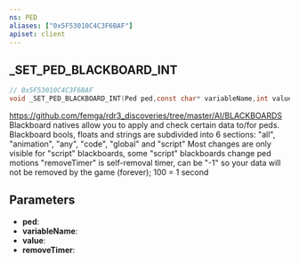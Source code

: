 ```yaml
---
ns: PED
aliases: ["0x5F53010C4C3F6BAF"]
apiset: client
---
```

## _SET_PED_BLACKBOARD_INT

```c
// 0x5F53010C4C3F6BAF
void _SET_PED_BLACKBOARD_INT(Ped ped,const char* variableName,int value,int removeTimer);
```

https://github.com/femga/rdr3_discoveries/tree/master/AI/BLACKBOARDS
Blackboard natives allow you to apply and check certain data to/for peds.
Blackboard bools, floats and strings are subdivided into 6 sections: "all", "animation", "any", "code", "global" and "script"
Most changes are only visible for "script" blackboards, some "script" blackboards change ped motions
"removeTimer" is self-removal timer, can be "-1" so your data will not be removed by the game (forever); 100 = 1 second

## Parameters
* **ped**:
* **variableName**:
* **value**:
* **removeTimer**:



